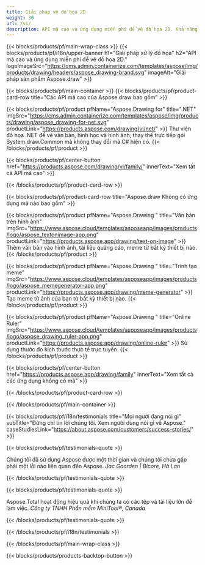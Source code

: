 ```yaml
---
title: Giải pháp vẽ đồ họa 2D 
weight: 30
url: /vi/
description: API mã cao và ứng dụng miễn phí để vẽ đồ họa 2D. Khả năng vẽ văn bản, đường thẳng, đường cong và hình cũng như chuyển đổi hình ảnh sang các định dạng khác nhau.
---
```


{{< blocks/products/pf/main-wrap-class >}}
{{< blocks/products/pf/i18n/upper-banner h1="Giải pháp xử lý đồ họa" h2="API mã cao và ứng dụng miễn phí để vẽ đồ họa 2D." logoImageSrc="https://cms.admin.containerize.com/templates/aspose/img/products/drawing/headers/aspose_drawing-brand.svg" imageAlt="Giải pháp sản phẩm Aspose.draw" >}}

{{< blocks/products/pf/main-container >}}
{{< blocks/products/pf/product-card-row title="Các API mã cao của Aspose.draw bao gồm" >}}

{{< blocks/products/pf/product pfName="Aspose.Drawing for" title=".NET" imgSrc="https://cms.admin.containerize.com/templates/aspose/img/products/drawing/aspose_drawing-for-net.svg" productLink="https://products.aspose.com/drawing/vi/net/" >}}
Thư viện đồ họa .NET để vẽ văn bản, hình học và hình ảnh, thay thế trực tiếp gói System.draw.Common mà không thay đổi mã C# hiện có.
{{< /blocks/products/pf/product >}}

{{< blocks/products/pf/center-button href="https://products.aspose.com/drawing/vi/family/" innerText="Xem tất cả API mã cao" >}}

{{< /blocks/products/pf/product-card-row >}}

{{< blocks/products/pf/product-card-row title="Aspose.draw Không có ứng dụng mã nào bao gồm" >}}

{{< blocks/products/pf/product pfName="Aspose.Drawing " title="Văn bản trên hình ảnh" imgSrc="https://www.aspose.cloud/templates/asposeapp/images/products/logo/aspose_textonimage-app.png" productLink="https://products.aspose.app/drawing/text-on-image" >}}
Thêm văn bản vào hình ảnh, tài liệu quảng cáo, meme từ bất kỳ thiết bị nào.
{{< /blocks/products/pf/product >}}

{{< blocks/products/pf/product pfName="Aspose.Drawing " title="Trình tạo meme" imgSrc="https://www.aspose.cloud/templates/asposeapp/images/products/logo/aspose_memegenerator-app.png" productLink="https://products.aspose.app/drawing/meme-generator" >}}
Tạo meme từ ảnh của bạn từ bất kỳ thiết bị nào.
{{< /blocks/products/pf/product >}}

{{< blocks/products/pf/product pfName="Aspose.Drawing " title="Online Ruler" imgSrc="https://www.aspose.cloud/templates/asposeapp/images/products/logo/aspose_drawing_ruler-app.png" productLink="https://products.aspose.app/drawing/online-ruler" >}}
Sử dụng thước đo kích thước thực tế trực tuyến.
{{< /blocks/products/pf/product >}}

{{< blocks/products/pf/center-button href="https://products.aspose.app/drawing/family" innerText="Xem tất cả các ứng dụng không có mã" >}}

{{< /blocks/products/pf/product-card-row >}}

{{< /blocks/products/pf/main-container >}}

{{< blocks/products/pf/i18n/testimonials title="Mọi người đang nói gì" subTitle="Đừng chỉ tin lời chúng tôi. Xem người dùng nói gì về Aspose." caseStudiesLink="https://about.aspose.com/customers/success-stories/" >}}

{{< blocks/products/pf/testimonials-quote >}}
<p class="first">
 Chúng tôi đã sử dụng Aspose được một thời gian và chúng tôi chưa gặp phải một lỗi nào liên quan đến Aspose.
 <em>
  Jac Goorden | Bicore, Hà Lan
 </em>
</p>

{{< /blocks/products/pf/testimonials-quote >}}

{{< blocks/products/pf/testimonials-quote >}}
<p class="second">
 Aspose.Total hoạt động hiệu quả khi chúng ta có các tệp và tài liệu lớn để làm việc.
 <em>
  Công ty TNHH Phần mềm MiniTool®, Canada
 </em>
</p>

{{< /blocks/products/pf/testimonials-quote >}}

{{< /blocks/products/pf/i18n/testimonials >}}

{{< /blocks/products/pf/main-wrap-class >}}

{{< blocks/products/products-backtop-button >}}
